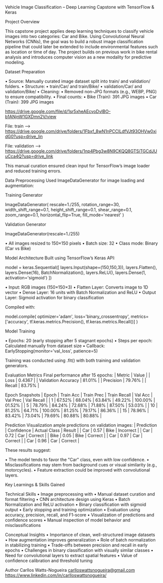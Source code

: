 Vehicle Image Classification – Deep Learning Capstone with TensorFlow & Keras

Project Overview

This capstone project applies deep learning techniques to classify vehicle images into two categories: Car and Bike. Using Convolutional Neural Networks (CNNs), the goal was to build a robust image classification pipeline that could later be extended to include environmental features such as location or time of day. The project builds on previous work in bike rental analysis and introduces computer vision as a new modality for predictive modeling.

Dataset Preparation

• 	Source: Manually curated image dataset split into train/ and validation/ folders.
• 	Structure:
• 	train/Car/ and train/Bike/
• 	validation/Car/ and validation/Bike/
• 	Cleaning:
• 	Removed non-JPG formats (e.g., WEBP, PNG) to ensure compatibility.
• 	Final counts:
• 	Bike (Train): 391 JPG images
• 	Car (Train): 399 JPG images

https://drive.google.com/file/d/1sr5xheAEcvoDvIBO-b1ANjnW1GXDmn2V/view

File: train --> https://drive.google.com/drive/folders/1Fbxf_8wN1nPCCILdfVJt93OHVw0xidG0?usp=drive_lin

File: validation --> https://drive.google.com/drive/folders/1np4Pbg3w8N9CKQQ8GTSiTGCdJUuCca4Q?usp=drive_link

This manual curation ensured clean input for TensorFlow’s image loader and reduced training errors.

Data Preprocessing
Used ImageDataGenerator for image loading and augmentation:

Training Generator

ImageDataGenerator(
    rescale=1./255,
    rotation_range=30,
    width_shift_range=0.1,
    height_shift_range=0.1,
    shear_range=0.1,
    zoom_range=0.1,
    horizontal_flip=True,
    fill_mode='nearest'
)

Validation Generator

ImageDataGenerator(rescale=1./255)


• 	All images resized to 150×150 pixels
• 	Batch size: 32
• 	Class mode: Binary (Car vs Bike)


Model Architecture
Built using TensorFlow’s Keras API:

model = keras.Sequential([
    layers.Input(shape=(150,150,3)),
    layers.Flatten(),
    layers.Dense(16),
    BatchNormalization(),
    layers.ReLU(),
    layers.Dense(1, activation='sigmoid')
])

• 	Input: RGB images (150×150×3)
• 	Flatten Layer: Converts image to 1D vector
• 	Dense Layer: 16 units with Batch Normalization and ReLU
• 	Output Layer: Sigmoid activation for binary classification

Compiled with:

model.compile(
    optimizer='adam',
    loss='binary_crossentropy',
    metrics=['accuracy', tf.keras.metrics.Precision(), tf.keras.metrics.Recall()]
)


Model Training

• 	Epochs: 20 (early stopping after 5 stagnant epochs)
• 	Steps per epoch: Calculated manually from dataset size
• 	Callback: EarlyStopping(monitor='val_loss', patience=5)


Training was conducted using .fit() with both training and validation generators.

Evaluation Metrics
Final performance after 15 epochs:
| Metric | Value | 
| Loss | 0.4367 | 
| Validation Accuracy | 81.01% | 
| Precision | 79.76% | 
| Recall | 83.75% | 

Epoch Snapshots
| Epoch | Train Acc | Train Prec | Train Recall | Val Acc | Val Prec | Val Recall | 
| 1 | 67.52% | 68.04% | 63.84% | 49.22% | 100.00% | 01.52% | 
| 5 | 78.79% | 84.24% | 72.68% | 71.88% | 87.50% | 53.03% | 
| 10 | 81.25% | 64.71% | 100.00% | 81.25% | 79.17% | 86.36% | 
| 15 | 78.96% | 83.42% | 73.04% | 79.69% | 80.88% | 80.88% | 

Prediction Visualization
ample predictions on validation images:
| Prediction | Confidence | Actual Class | Result | 
| Car | 0.57 | Bike | Incorrect | 
| Car | 0.72 | Car | Correct | 
| Bike | 0.05 | Bike | Correct | 
| Car | 0.97 | Car | Correct | 
| Car | 0.96 | Car | Correct | 

These results suggest:

• 	The model tends to favor the "Car" class, even with low confidence.
• 	Misclassifications may stem from background cues or visual similarity (e.g., motorcycles).
• 	Feature extraction could be improved with convolutional layers.

Key Learnings & Skills Gained

Technical Skills
• 	Image preprocessing with 
• 	Manual dataset curation and format filtering
• 	CNN architecture design using Keras
• 	Batch Normalization and ReLU activation
• 	Binary classification with sigmoid output
• 	Early stopping and training optimization
• 	Evaluation using accuracy, precision, recall, and F1-score
• 	Visualization of predictions and confidence scores
• 	Manual inspection of model behavior and misclassifications

Conceptual Insights
• 	Importance of clean, well-structured image datasets
• 	How augmentation improves generalization
• 	Role of batch normalization in stabilizing training
• 	Trade-offs between precision and recall in early epochs
• 	Challenges in binary classification with visually similar classes
• 	Need for convolutional layers to extract spatial features
• 	Value of confidence calibration and threshold tuning

Author
Carllos Watts-Nogueira
carlloswattsnogueira@gmail.com
https://www.linkedin.com/in/carlloswattsnogueira/


